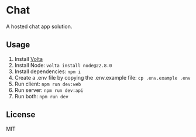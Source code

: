 # Chat

A hosted chat app solution.

## Usage

1. Install [Volta](https://volta.sh)
1. Install Node: `volta install node@22.8.0`
1. Install dependencies: `npm i`
1. Create a .env file by copying the .env.example file: `cp .env.example .env`
1. Run client: `npm run dev:web`
1. Run server: `npm run dev:api`
1. Run both: `npm run dev`

## License

MIT
